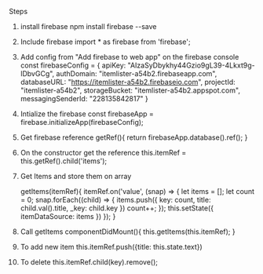 
Steps

1. install firebase
    npm install firebase --save

2. Include firebase
    import * as firebase from 'firebase';

3. Add config from "Add firebase to web app" on the firebase console
    const firebaseConfig = {
    apiKey: "AIzaSyDbykhy44Gzio9gL39-4Lkxt9g-lDbvGCg",
    authDomain: "itemlister-a54b2.firebaseapp.com",
    databaseURL: "https://itemlister-a54b2.firebaseio.com",
    projectId: "itemlister-a54b2",
    storageBucket: "itemlister-a54b2.appspot.com",
    messagingSenderId: "228135842817"
    } 

4. Intialize the firebase
    const firebaseApp = firebase.initializeApp(firebaseConfig);

5. Get firebase reference
    getRef(){
        return firebaseApp.database().ref();
    }

6. On the constructor get the reference
    this.itemRef = this.getRef().child('items');

7. Get Items and store them on array

    getItems(itemRef){
        itemRef.on('value', (snap) => {
        let items = [];
        let count = 0;
        snap.forEach((child) => {
            items.push({
            key: count,
            title: child.val().title,
            _key: child.key
            })
            count++;
        });
        this.setState({
            itemDataSource: items
        })
        });
    }

8. Call getItems
    componentDidMount(){
        this.getItems(this.itemRef); 
    }

9. To add new item
    this.itemRef.push({title: this.state.text})

10. To delete
    this.itemRef.child(key).remove();